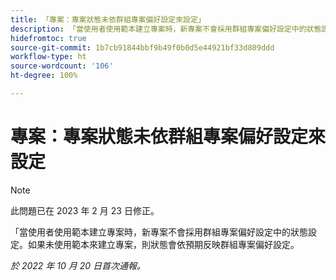 ```yaml
---
title: 「專案：專案狀態未依群組專案偏好設定來設定」
description: 「當使用者使用範本建立專案時，新專案不會採用群組專案偏好設定中的狀態設定。如果未使用範本來建立專案，則狀態會依預期反映群組專案偏好設定。」
hidefromtoc: true
source-git-commit: 1b7cb91844bbf9b49f0b0d5e44921bf33d809ddd
workflow-type: ht
source-wordcount: '106'
ht-degree: 100%

---
```



# 專案：專案狀態未依群組專案偏好設定來設定

>[!NOTE]
>
>此問題已在 2023 年 2 月 23 日修正。

「當使用者使用範本建立專案時，新專案不會採用群組專案偏好設定中的狀態設定。如果未使用範本來建立專案，則狀態會依預期反映群組專案偏好設定。

_於 2022 年 10 月 20 日首次通報。_

